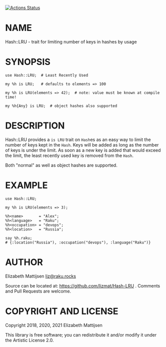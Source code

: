 [![Actions Status](https://github.com/lizmat/Hash-LRU/workflows/test/badge.svg)](https://github.com/lizmat/Hash-LRU/actions)

NAME
====

Hash::LRU - trait for limiting number of keys in hashes by usage

SYNOPSIS
========

    use Hash::LRU;  # Least Recently Used

    my %h is LRU;   # defaults to elements => 100

    my %h is LRU(elements => 42);  # note: value must be known at compile time!

    my %h{Any} is LRU;  # object hashes also supported

DESCRIPTION
===========

Hash::LRU provides a `is LRU` trait on `Hash`es as an easy way to limit the number of keys kept in the `Hash`. Keys will be added as long as the number of keys is under the limit. As soon as a new key is added that would exceed the limit, the least recently used key is removed from the `Hash`.

Both "normal" as well as object hashes are supported.

EXAMPLE
=======

    use Hash::LRU;

    my %h is LRU(elements => 3);

    %h<name>       = "Alex";
    %h<language>   = "Raku";
    %h<occupation> = "devops";
    %h<location>   = "Russia";

    say %h.raku;
    # {:location("Russia"), :occupation("devops"), :language("Raku")}

AUTHOR
======

Elizabeth Mattijsen <liz@raku.rocks>

Source can be located at: https://github.com/lizmat/Hash-LRU . Comments and Pull Requests are welcome.

COPYRIGHT AND LICENSE
=====================

Copyright 2018, 2020, 2021 Elizabeth Mattijsen

This library is free software; you can redistribute it and/or modify it under the Artistic License 2.0.

